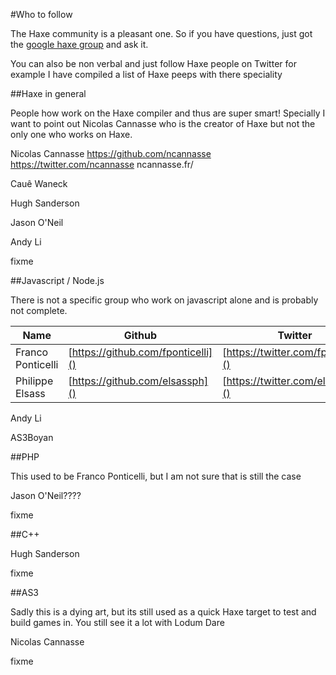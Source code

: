 #Who to follow

The Haxe community is a pleasant one.
So if you have questions, just got the [google haxe group](https://groups.google.com/forum/#!topic/haxelang/) and ask it.

You can also be non verbal and just follow Haxe people on Twitter for example
I have compiled a list of Haxe peeps with there speciality 


##Haxe in general

People how work on the Haxe compiler and thus are super smart!
Specially I want to point out Nicolas Cannasse who is the creator of Haxe but not the only one who works on Haxe.


Nicolas Cannasse
https://github.com/ncannasse
https://twitter.com/ncannasse
ncannasse.fr/



Cauê Waneck


Hugh Sanderson


Jason O'Neil

Andy Li



fixme




##Javascript / Node.js

There is not a specific group who work on javascript alone and is probably not complete.

| Name | Github | Twitter | Facebook | LinkedIn | Blog | 
|-------|------|-----------|---- | -------------|-------|
| Franco Ponticelli | [https://github.com/fponticelli]() | [https://twitter.com/fponticelli]() | [https://www.facebook.com/ponticelli.franco]() | [https://www.linkedin.com/in/francoponticelli]() | [http://www.weblob.net/]()|
| Philippe Elsass | [https://github.com/elsassph]() | [https://twitter.com/elsassph]() | [https://www.facebook.com/philippe.elsass]() | [https://www.linkedin.com/pub/philippe-elsass/4/aa7/4ab]() | [http://philippe.elsass.me/]()|

Andy Li

AS3Boyan




##PHP

This used to be Franco Ponticelli, but I am not sure that is still the case


Jason O'Neil????

fixme

##C++

Hugh Sanderson

fixme

##AS3

Sadly this is a dying art, but its still used as a quick Haxe target to test and build games in.
You still see it a lot with Lodum Dare

Nicolas Cannasse

fixme